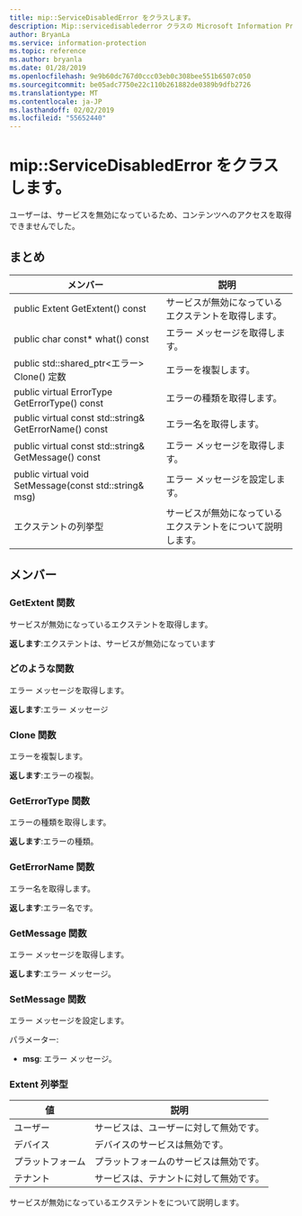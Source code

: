 ```yaml
---
title: mip::ServiceDisabledError をクラスします。
description: Mip::servicedisablederror クラスの Microsoft Information Protection (MIP) SDK について説明します。
author: BryanLa
ms.service: information-protection
ms.topic: reference
ms.author: bryanla
ms.date: 01/28/2019
ms.openlocfilehash: 9e9b60dc767d0ccc03eb0c308bee551b6507c050
ms.sourcegitcommit: be05adc7750e22c110b261882de0389b9dfb2726
ms.translationtype: MT
ms.contentlocale: ja-JP
ms.lasthandoff: 02/02/2019
ms.locfileid: "55652440"
---
```

# <a name="class-mipservicedisablederror"></a>mip::ServiceDisabledError をクラスします。 
ユーザーは、サービスを無効になっているため、コンテンツへのアクセスを取得できませんでした。
  
## <a name="summary"></a>まとめ
 メンバー                        | 説明                                
--------------------------------|---------------------------------------------
public Extent GetExtent() const  |  サービスが無効になっているエクステントを取得します。
public char const* what() const  |  エラー メッセージを取得します。
public std::shared_ptr\<エラー\> Clone() 定数  |  エラーを複製します。
public virtual ErrorType GetErrorType() const  |  エラーの種類を取得します。
public virtual const std::string& GetErrorName() const  |  エラー名を取得します。
public virtual const std::string& GetMessage() const  |  エラー メッセージを取得します。
public virtual void SetMessage(const std::string& msg)  |  エラー メッセージを設定します。
エクステントの列挙型  |  サービスが無効になっているエクステントをについて説明します。
  
## <a name="members"></a>メンバー
  
### <a name="getextent-function"></a>GetExtent 関数
サービスが無効になっているエクステントを取得します。

  
**返します**:エクステントは、サービスが無効になっています
  
### <a name="what-function"></a>どのような関数
エラー メッセージを取得します。

  
**返します**:エラー メッセージ
  
### <a name="clone-function"></a>Clone 関数
エラーを複製します。

  
**返します**:エラーの複製。
  
### <a name="geterrortype-function"></a>GetErrorType 関数
エラーの種類を取得します。

  
**返します**:エラーの種類。
  
### <a name="geterrorname-function"></a>GetErrorName 関数
エラー名を取得します。

  
**返します**:エラー名です。
  
### <a name="getmessage-function"></a>GetMessage 関数
エラー メッセージを取得します。

  
**返します**:エラー メッセージ。
  
### <a name="setmessage-function"></a>SetMessage 関数
エラー メッセージを設定します。

パラメーター:  
* **msg**: エラー メッセージ。


  
### <a name="extent-enum"></a>Extent 列挙型
 値                         | 説明                                
--------------------------------|---------------------------------------------
ユーザー            | サービスは、ユーザーに対して無効です。
デバイス            | デバイスのサービスは無効です。
プラットフォーム            | プラットフォームのサービスは無効です。
テナント            | サービスは、テナントに対して無効です。
サービスが無効になっているエクステントをについて説明します。